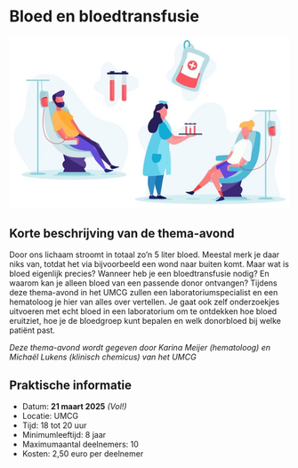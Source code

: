 # Bloed en bloedtransfusie

![bloed](bloed.jpg)

## Korte beschrijving van de thema-avond
Door ons lichaam stroomt in totaal zo’n 5 liter bloed. Meestal merk je daar niks van, totdat het via bijvoorbeeld een wond naar buiten komt. Maar wat is bloed eigenlijk precies? Wanneer heb je een bloedtransfusie nodig? En waarom kan je alleen bloed van een passende donor ontvangen? Tijdens deze thema-avond in het UMCG zullen een laboratoriumspecialist en een hematoloog je hier van alles over vertellen. Je gaat ook zelf onderzoekjes uitvoeren met echt bloed in een laboratorium om te ontdekken hoe bloed eruitziet, hoe je de bloedgroep kunt bepalen en welk donorbloed bij welke patiënt past.

*Deze thema-avond wordt gegeven door Karina Meijer (hematoloog) en Michaël Lukens (klinisch chemicus) van het UMCG*

## Praktische informatie
- Datum: **21 maart 2025** *(Vol!)*
- Locatie: UMCG
- Tijd: 18 tot 20 uur
- Minimumleeftijd: 8 jaar
- Maximumaantal deelnemers: 10
- Kosten: 2,50 euro per deelnemer
